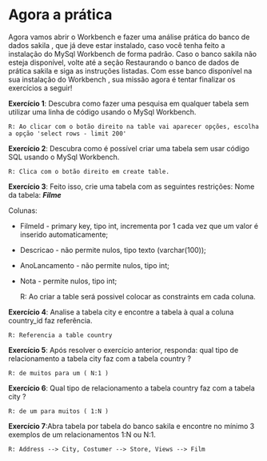 # Agora a prática

Agora vamos abrir o Workbench e fazer uma análise prática do banco de dados sakila , que já deve estar instalado, caso você tenha feito a instalação do MySql Workbench de forma padrão. Caso o banco sakila não esteja disponível, volte até a seção Restaurando o banco de dados de prática sakila e siga as instruções listadas. Com esse banco disponível na sua instalação do Workbench , sua missão agora é tentar finalizar os exercícios a seguir!

**Exercício 1**: Descubra como fazer uma pesquisa em qualquer tabela sem utilizar uma linha de código usando o MySql Workbench.

    R: Ao clicar com o botão direito na table vai aparecer opções, escolha a opção 'select rows - limit 200'

**Exercício 2**: Descubra como é possível criar uma tabela sem usar código SQL usando o MySql Workbench.

    R: Clica com o botão direito em create table.

**Exercício 3**: Feito isso, crie uma tabela com as seguintes restrições:
Nome da tabela: ***Filme***

Colunas:
* FilmeId - primary key, tipo int, incrementa por 1 cada vez que um valor é inserido automaticamente;

* Descricao - não permite nulos, tipo texto (varchar(100));

* AnoLancamento - não permite nulos, tipo int;

* Nota - permite nulos, tipo int;

    R: Ao criar a table será possivel colocar as constraints em cada coluna.

**Exercício 4**: Analise a tabela city e encontre a tabela à qual a coluna country_id faz referência.

    R: Referencia a table country

**Exercício 5**: Após resolver o exercício anterior, responda: qual tipo de relacionamento a tabela city faz com a tabela country ?

    R: de muitos para um ( N:1 )

**Exercício 6**: Qual tipo de relacionamento a tabela country faz com a tabela city ?

    R: de um para muitos ( 1:N )

**Exercício 7**:Abra tabela por tabela do banco sakila e encontre no mínimo 3 exemplos de um relacionamentos 1:N ou N:1.

    R: Address --> City, Costumer --> Store, Views --> Film